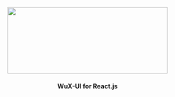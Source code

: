 <p align="center">
  <img src="https://user-images.githubusercontent.com/82699919/183231443-127d54b1-9880-4617-86d1-8ea04bb7c5cc.png" width="360" height="150">
</p>
<h4 align="center">WuX-UI for React.js</h4>
